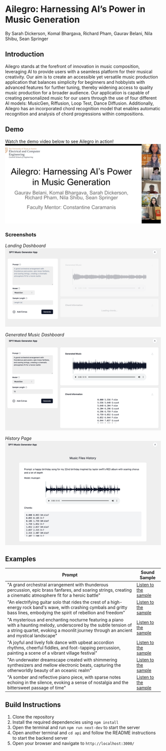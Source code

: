 # Ailegro: Harnessing AI’s Power in Music Generation

By Sarah Dickerson, Komal Bhargava, Richard Pham, Gaurav Belani, Nila Shibu, Sean Springer

## Introduction

Ailegro stands at the forefront of innovation in music composition, leveraging AI to provide users with a seamless platform for their musical creativity. Our aim is to create an accessible yet versatile music production application that balances simplicity for beginners and hobbyists with advanced features for further tuning, thereby widening access to quality music production for a broader audience. Our application is capable of creating personalized music for our users through the use of four different AI models: MusicGen, Riffusion, Loop Test, Dance Diffusion. Additionally, Ailegro has an incorporated chord recognition model that enables automatic recognition and analysis of chord progressions within compositions.

## Demo

Watch the demo video below to see Ailegro in action!
[![Ailegro Demo](public/readme/demo_img.png)](https://youtu.be/_nEanupdHM8)

### Screenshots

_Landing Dashboard_
![Initial Homepage](public/readme/initial_ui.png)

_Generated Music Dashboard_
![Generated Music Dashboard](public/readme/generated_ui.png)

_History Page_
![History Page](public/readme/history_ui.png)

## Examples

| Prompt                                                                                                                                                                                                      | Sound Sample                                                                                                                        |
| ----------------------------------------------------------------------------------------------------------------------------------------------------------------------------------------------------------- | ----------------------------------------------------------------------------------------------------------------------------------- |
| "A grand orchestral arrangement with thunderous percussion, epic brass fanfares, and soaring strings, creating a cinematic atmosphere fit for a heroic battle"                                              | [Listen to the sample](https://raw.githubusercontent.com/sarahrdickerson/SP11/main/public/sample_sounds/orchestral_arrangement.wav) |
| "An electrifying guitar solo that rides the crest of a high-energy rock band's wave, with crashing cymbals and gritty bass lines, embodying the spirit of rebellion and freedom"                            | [Listen to the sample](https://raw.githubusercontent.com/sarahrdickerson/SP11/main/public/sample_sounds/2.wav)                      |
| "A mysterious and enchanting nocturne featuring a piano with a haunting melody, underscored by the subtle tension of a string quartet, evoking a moonlit journey through an ancient and mystical landscape" | [Listen to the sample](https://raw.githubusercontent.com/sarahrdickerson/SP11/main/public/sample_sounds/3.wav)                      |
| "A joyful and lively folk dance with upbeat accordion rhythms, cheerful fiddles, and foot-tapping percussion, painting a scene of a vibrant village festival"                                               | [Listen to the sample](https://raw.githubusercontent.com/sarahrdickerson/SP11/main/public/sample_sounds/4.wav)                      |
| "An underwater dreamscape created with shimmering synthesizers and mellow electronic beats, capturing the otherworldly beauty of an oceanic realm"                                                          | [Listen to the sample](https://raw.githubusercontent.com/sarahrdickerson/SP11/main/public/sample_sounds/5.wav)                      |
| "A somber and reflective piano piece, with sparse notes echoing in the silence, evoking a sense of nostalgia and the bittersweet passage of time"                                                           | [Listen to the sample](https://raw.githubusercontent.com/sarahrdickerson/SP11/main/public/sample_sounds/6.wav)                      |

## Build Instructions

1. Clone the repository
2. Install the required dependencies using `npm install`
3. Open the terminal and run `npm run next-dev` to start the server
4. Open another terminal and `cd api` and follow the README instructions to start the backend server
5. Open your browser and navigate to `http://localhost:3000/`
